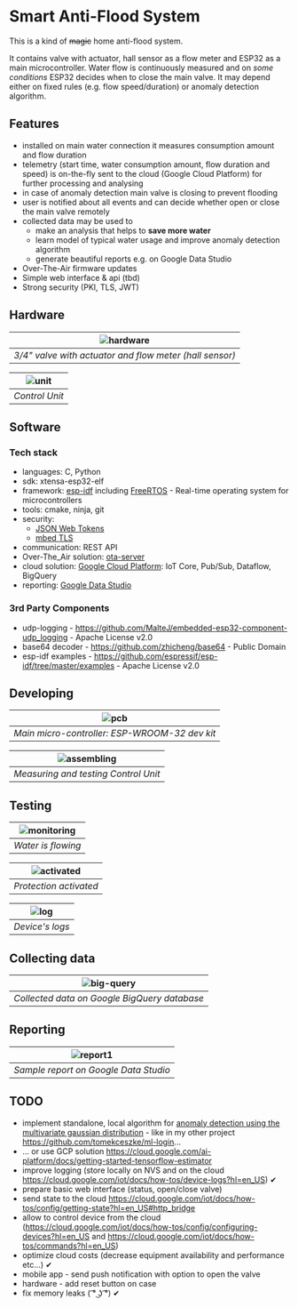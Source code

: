 # Smart Anti-Flood System
This is a kind of ~~magic~~ home anti-flood system. 

It contains valve with actuator, hall sensor as a flow meter and ESP32 as a main microcontroller. 
Water flow is continuously measured and on *some conditions* ESP32 decides when to close the main valve.
It may depend either on fixed rules (e.g. flow speed/duration) or anomaly detection algorithm. 

## Features
- installed on main water connection it measures consumption amount and flow duration
- telemetry (start time, water consumption amount, flow duration and speed) is on-the-fly sent to the cloud (Google Cloud Platform) for further processing and analysing
- in case of anomaly detection main valve is closing to prevent flooding
- user is notified about all events and can decide whether open or close the main valve remotely
- collected data may be used to
  - make an analysis that helps to **save more water**
  - learn model of typical water usage and improve anomaly detection algorithm
  - generate beautiful reports e.g. on Google Data Studio
- Over-The-Air firmware updates
- Simple web interface & api (tbd)
- Strong security (PKI, TLS, JWT)  

## Hardware
| ![hardware](doc/img/hardware.jpg) | 
|:--:| 
| *3/4" valve with actuator and flow meter (hall sensor)* |

| ![unit](doc/img/box.jpg) |
|:--:| 
| *Control Unit* |

## Software
### Tech stack
- languages: C, Python 
- sdk: xtensa-esp32-elf
- framework: [esp-idf](https://docs.espressif.com/projects/esp-idf/en/latest/esp32/) including [FreeRTOS](https://www.freertos.org/) - Real-time operating system for microcontrollers  
- tools: cmake, ninja, git
- security: 
  - [JSON Web Tokens](http://jwt.io/)
  - [mbed TLS](https://tls.mbed.org/)
- communication: REST API
- Over-The_Air solution: [ota-server](https://github.com/tomekceszke/ota-server)
- cloud solution: [Google Cloud Platform](https://cloud.google.com/): IoT Core, Pub/Sub, Dataflow, BigQuery
- reporting: [Google Data Studio](https://datastudio.google.com/) 

### 3rd Party Components
- udp-logging - https://github.com/MalteJ/embedded-esp32-component-udp_logging - Apache License v2.0
- base64 decoder - https://github.com/zhicheng/base64 - Public Domain
- esp-idf examples - https://github.com/espressif/esp-idf/tree/master/examples - Apache License v2.0

## Developing

| ![pcb](doc/img/pcb-front.jpg) |
|:--:| 
| *Main micro-controller: ESP-WROOM-32 dev kit* |

| ![assembling](doc/img/assembling.jpg) |
|:--:| 
| *Measuring and testing Control Unit* |

## Testing

| ![monitoring](doc/img/monitoring.jpg) |
|:--:| 
| *Water is flowing* |

| ![activated](doc/img/protected.jpg) |
|:--:| 
| *Protection activated* |

| ![log](doc/img/logs.png) |
|:--:| 
| *Device's logs* |

## Collecting data
| ![big-query](doc/img/big-query.png) |
|:--:| 
| *Collected data on Google BigQuery database* |

## Reporting
| ![report1](doc/img/report1.png) |
|:--:| 
| *Sample report on Google Data Studio* |

## TODO
* implement standalone, local algorithm for [anomaly detection using the multivariate gaussian distribution](https://www.coursera.org/lecture/machine-learning/anomaly-detection-using-the-multivariate-gaussian-distribution-DnNr9) - like in my other project https://github.com/tomekceszke/ml-login...
* ... or use GCP solution https://cloud.google.com/ai-platform/docs/getting-started-tensorflow-estimator 
* improve logging (store locally on NVS and on the cloud https://cloud.google.com/iot/docs/how-tos/device-logs?hl=en_US) ✔
* prepare basic web interface (status, open/close valve)
* send state to the cloud https://cloud.google.com/iot/docs/how-tos/config/getting-state?hl=en_US#http_bridge
* allow to control device from the cloud (https://cloud.google.com/iot/docs/how-tos/config/configuring-devices?hl=en_US and https://cloud.google.com/iot/docs/how-tos/commands?hl=en_US)
* optimize cloud costs (decrease equipment availability and performance etc...) ✔
* mobile app - send push notification with option to open the valve
* hardware - add reset button on case 
* fix memory leaks ( ͡° ͜ʖ ͡°) ✔